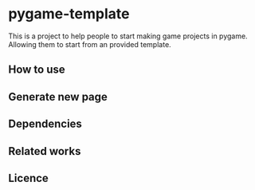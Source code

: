 # pygame-template
This is a project to help people to start making game projects in pygame. Allowing them to start from an provided template.

## How to use

## Generate new page

## Dependencies

## Related works

## Licence

